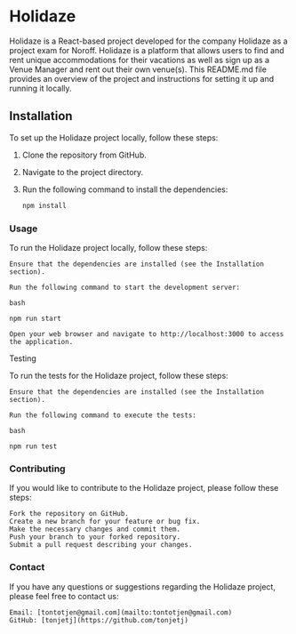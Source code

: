 # Holidaze

Holidaze is a React-based project developed for the company Holidaze as a project exam for Noroff. Holidaze is a platform that allows users to find and rent unique accommodations for their vacations as well as sign up as a Venue Manager and rent out their own venue(s). This README.md file provides an overview of the project and instructions for setting it up and running it locally.

## Installation

To set up the Holidaze project locally, follow these steps:

1. Clone the repository from GitHub.
2. Navigate to the project directory.
3. Run the following command to install the dependencies:

   ```bash
   npm install

### Usage

To run the Holidaze project locally, follow these steps:

    Ensure that the dependencies are installed (see the Installation section).

    Run the following command to start the development server:

    bash

    npm run start

    Open your web browser and navigate to http://localhost:3000 to access the application.

Testing

To run the tests for the Holidaze project, follow these steps:

    Ensure that the dependencies are installed (see the Installation section).

    Run the following command to execute the tests:

    bash

    npm run test

### Contributing

If you would like to contribute to the Holidaze project, please follow these steps:

    Fork the repository on GitHub.
    Create a new branch for your feature or bug fix.
    Make the necessary changes and commit them.
    Push your branch to your forked repository.
    Submit a pull request describing your changes.

### Contact

If you have any questions or suggestions regarding the Holidaze project, please feel free to contact us:

    Email: [tontotjen@gmail.com](mailto:tontotjen@gmail.com)
    GitHub: [tonjetj](https://github.com/tonjetj)